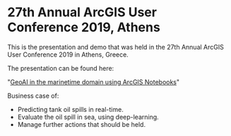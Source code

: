 # 27th Annual ArcGIS User Conference 2019, Athens

This is the presentation and demo that was held in the 27th Annual ArcGIS User Conference 2019 in Athens, Greece.

The presentation can be found here:

"[GeoAI in the marinetime domain using ArcGIS Notebooks](./GeoAI.ArcGIS.Notebooks.pdf)"

Business case of:

- Predicting tank oil spills in real-time.
- Evaluate the oil spill in sea, using deep-learning.
- Manage further actions that should be held.

